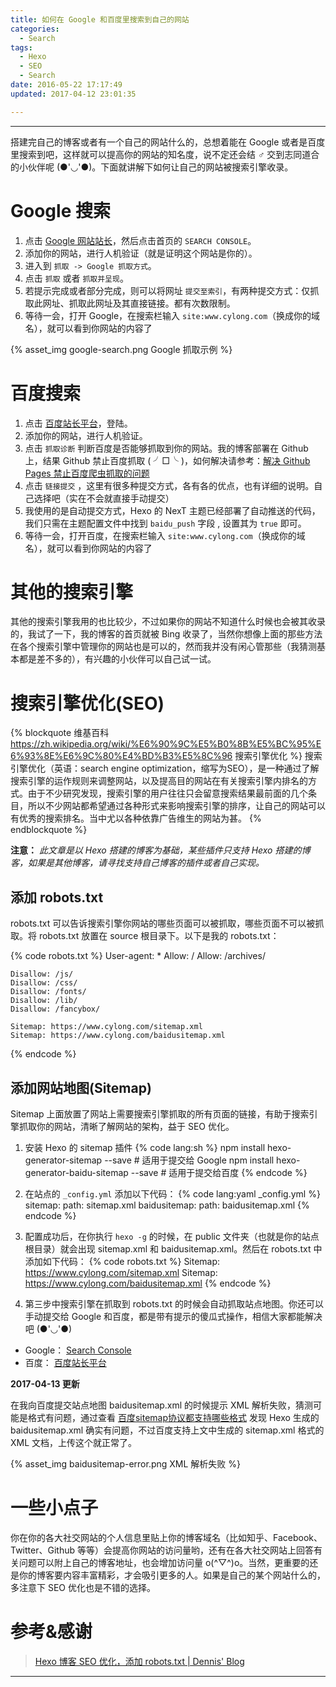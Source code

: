 ```yaml
---
title: 如何在 Google 和百度里搜索到自己的网站
categories:
  - Search
tags:
  - Hexo
  - SEO
  - Search
date: 2016-05-22 17:17:49
updated: 2017-04-12 23:01:35

---
```

---

搭建完自己的博客或者有一个自己的网站什么的，总想着能在 Google 或者是百度里搜索到吧，这样就可以提高你的网站的知名度，说不定还会结 ♂ 交到志同道合的小伙伴呢 (●'◡'●)。下面就讲解下如何让自己的网站被搜索引擎收录。

<!-- more -->

# Google 搜索

1. 点击 [Google 网站站长][1]，然后点击首页的 `SEARCH CONSOLE`。
2. 添加你的网站，进行人机验证（就是证明这个网站是你的）。
3. 进入到 `抓取 -> Google 抓取方式`。
4. 点击 `抓取` 或者 `抓取并呈现`。
5. 若提示完成或者部分完成，则可以将网址 `提交至索引`，有两种提交方式：仅抓取此网址、抓取此网址及其直接链接。都有次数限制。
6. 等待一会，打开 Google，在搜索栏输入 `site:www.cylong.com`（换成你的域名），就可以看到你网站的内容了

{% asset_img google-search.png Google 抓取示例 %}

# 百度搜索

1. 点击 [百度站长平台][2]，登陆。
2. 添加你的网站，进行人机验证。
3. 点击 `抓取诊断` 判断百度是否能够抓取到你的网站。我的博客部署在 Github 上，结果 Github 禁止百度抓取 ( ╯□╰ )，如何解决请参考：[解决 Github Pages 禁止百度爬虫抓取的问题][3]
4. 点击 `链接提交` ，这里有很多种提交方式，各有各的优点，也有详细的说明。自己选择吧（实在不会就直接手动提交）
5. 我使用的是自动提交方式，Hexo 的 NexT 主题已经部署了自动推送的代码，我们只需在主题配置文件中找到 `baidu_push` 字段 , 设置其为 `true` 即可。
6. 等待一会，打开百度，在搜索栏输入 `site:www.cylong.com`（换成你的域名），就可以看到你网站的内容了

# 其他的搜索引擎

其他的搜索引擎我用的也比较少，不过如果你的网站不知道什么时候也会被其收录的，我试了一下，我的博客的首页就被 Bing 收录了，当然你想像上面的那些方法在各个搜索引擎中管理你的网站也是可以的，然而我并没有闲心管那些（我猜测基本都是差不多的），有兴趣的小伙伴可以自己试一试。

# 搜索引擎优化(SEO)

{% blockquote 维基百科 https://zh.wikipedia.org/wiki/%E6%90%9C%E5%B0%8B%E5%BC%95%E6%93%8E%E6%9C%80%E4%BD%B3%E5%8C%96 搜索引擎优化 %}
搜索引擎优化（英语：search engine optimization，缩写为SEO），是一种通过了解搜索引擎的运作规则来调整网站，以及提高目的网站在有关搜索引擎内排名的方式。由于不少研究发现，搜索引擎的用户往往只会留意搜索结果最前面的几个条目，所以不少网站都希望通过各种形式来影响搜索引擎的排序，让自己的网站可以有优秀的搜索排名。当中尤以各种依靠广告维生的网站为甚。
{% endblockquote %}

**注意：** _此文章是以 Hexo 搭建的博客为基础，某些插件只支持 Hexo 搭建的博客，如果是其他博客，请寻找支持自己博客的插件或者自己实现。_

## 添加 robots.txt

robots.txt 可以告诉搜索引擎你网站的哪些页面可以被抓取，哪些页面不可以被抓取。将 robots.txt 放置在 source 根目录下。以下是我的 robots.txt：

{% code robots.txt %}
    User-agent: *
    Allow: /
    Allow: /archives/

    Disallow: /js/
    Disallow: /css/
    Disallow: /fonts/
    Disallow: /lib/
    Disallow: /fancybox/

    Sitemap: https://www.cylong.com/sitemap.xml
    Sitemap: https://www.cylong.com/baidusitemap.xml
{% endcode %}


## 添加网站地图(Sitemap)

Sitemap 上面放置了网站上需要搜索引擎抓取的所有页面的链接，有助于搜索引擎抓取你的网站，清晰了解网站的架构，益于 SEO 优化。

1. 安装 Hexo 的 sitemap 插件
{% code lang:sh %}
    npm install hexo-generator-sitemap --save       # 适用于提交给 Google
    npm install hexo-generator-baidu-sitemap --save # 适用于提交给百度
{% endcode %}

2. 在站点的 `_config.yml` 添加以下代码：
{% code lang:yaml _config.yml %}
    sitemap:
        path: sitemap.xml
    baidusitemap:
        path: baidusitemap.xml
{% endcode %}

3. 配置成功后，在你执行 `hexo -g` 的时候，在 public 文件夹（也就是你的站点根目录）就会出现 sitemap.xml 和 baidusitemap.xml。然后在 robots.txt 中添加如下代码：
{% code robots.txt %}
    Sitemap: https://www.cylong.com/sitemap.xml
    Sitemap: https://www.cylong.com/baidusitemap.xml
{% endcode %}

4. 第三步中搜索引擎在抓取到 robots.txt 的时候会自动抓取站点地图。你还可以手动提交给 Google 和百度，都是带有提示的傻瓜式操作，相信大家都能解决吧 (●'◡'●)
* Google： [Search Console][4]
* 百度： [百度站长平台][2]

**2017-04-13 更新**

在我向百度提交站点地图 baidusitemap.xml 的时候提示 XML 解析失败，猜测可能是格式有问题，通过查看 [百度sitemap协议都支持哪些格式][6] 发现 Hexo 生成的 baidusitemap.xml 确实有问题，不过百度支持上文中生成的 sitemap.xml 格式的 XML 文档，上传这个就正常了。

{% asset_img baidusitemap-error.png XML 解析失败 %}

# 一些小点子

你在你的各大社交网站的个人信息里贴上你的博客域名（比如知乎、Facebook、Twitter、Github 等等）会提高你网站的访问量哟，还有在各大社交网站上回答有关问题可以附上自己的博客地址，也会增加访问量 o(^▽^)o。当然，更重要的还是你的博客要内容丰富精彩，才会吸引更多的人。如果是自己的某个网站什么的，多注意下 SEO 优化也是不错的选择。

# 参考&感谢

> [Hexo 博客 SEO 优化，添加 robots.txt | Dennis\' Blog][7]

---

[1]: https://www.google.com/webmasters/ "Google 网站站长"
[2]: http://zhanzhang.baidu.com/ "百度站长平台"
[3]: /blog/2016/05/22/github-baidu-spider-exception/ "解决 Github Pages 禁止百度爬虫抓取的问题"
[4]: https://www.google.com/webmasters/tools/home?hl=zh-CN "Search Console"
[5]: http://www.yuan-ji.me/Hexo-%E4%BC%98%E5%8C%96%EF%BC%9A%E6%8F%90%E4%BA%A4sitemap%E5%8F%8A%E8%A7%A3%E5%86%B3%E7%99%BE%E5%BA%A6%E7%88%AC%E8%99%AB%E6%8A%93%E5%8F%96-GitHub-Pages-%E9%97%AE%E9%A2%98/ "Hexo 优化：提交 sitemap 及解决百度爬虫无法抓取 GitHub Pages 链接问题"
[6]: http://zhanzhang.baidu.com/college/courseinfo?id=267&page=2#h2_article_title1 "百度sitemap协议都支持哪些格式"
[7]: https://mikolaje.github.io/2019/hexo_seo.html "Hexo 博客 SEO 优化，添加 robots.txt | Dennis' Blog"
